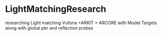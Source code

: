 # LightMatchingResearch
researching Light matching Vuforia +ARKIT + ARCORE with Model Targets along with global pbr and reflection probes
